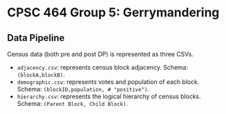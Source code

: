 # CPSC 464 Group 5: Gerrymandering


## Data Pipeline

Census data (both pre and post DP) is represented as three CSVs. 


- `adjacency.csv`: represents census block adjacency. Schema:
  `(blockA,blockB)`. 
- `demographic.csv`: represents votes and population of each block. 
  Schema: `(blockID,population, # "positive")`. 
- `hierarchy.csv`: represents the logical hierarchy of census blocks. 
  Schema: `(Parent Block, Child Block)`. 
